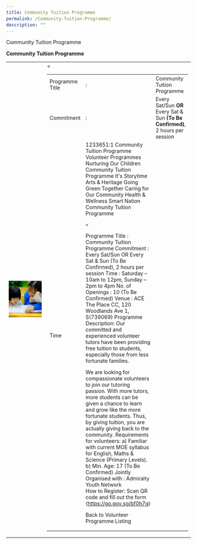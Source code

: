```yaml
---
title: Community Tuition Programme
permalink: /Community-Tuition-Programme/
description: ""
---
```

Community Tuition Programme

**Community Tuition Programme**
​
<table border="0" width="100%">
  <tr>
    <td width="40%">
      <img src="/images/Community%20Tuition%20Programme.png" style="width=200px;height=auto;"/>
    </td>
    <td width="60%">
      <table border="0" width="100%">
        <tr>
          <td width="20%">
            Programme Title
          </td>
          <td width="5%">
            :
          </td><
          <td  width="75%">
            Community Tuition Programme
          </td>
        </tr>
        <tr>
          <td width="20%">
            Commitment
          </td>
          <td width="5%">
            :
          </td>
          <td  width="75b>%">
            Every Sat/Sun <b>OR</b> Every Sat & Sun <b>(To Be Confirmed)</b>, 2 hours per session
          </td>
        </tr>
        <tr>
          <td width="20%">
            Time
          </td>
          <td width="5%">
1233651:1
Community Tuition Programme
Volunteer Programmes
Nurturing Our Children
Community Tuition Programme
It's Storytime
Arts & Heritage
Going Green Together
Caring for Our Community
Health & Wellness
Smart Nation
Community Tuition Programme

	<
Programme Title	:	Community Tuition Programme
Commitment	:	Every Sat/Sun OR Every Sat & Sun (To Be Confirmed), 2 hours per session
Time	:	Saturday – 10am to 12pm, Sunday – 2pm to 4pm
No. of Openings	:	10 (To Be Confirmed)
Venue	:	ACE The Place CC, 120 Woodlands Ave 1, S(739069)
Programme Description:
Our committed and experienced volunteer tutors have been providing free tuition to students, especially those from less fortunate families.

We are looking for compassionate volunteers to join our tutoring passion. With more tutors, more students can be given a chance to learn and grow like the more fortunate students. Thus, by giving tuition, you are actually giving back to the community.
Requirements for volunteers:
a) Familiar with current MOE syllabus for English, Maths & Science (Primary Levels).
b) Min. Age: 17 (To Be Confirmed)
Jointly Organised with :
Admiralty Youth Network  
How to Register:
Scan QR code and fill out the form (https://go.gov.sg/bf0h7g)
	 
Back to Volunteer Programme Listing
